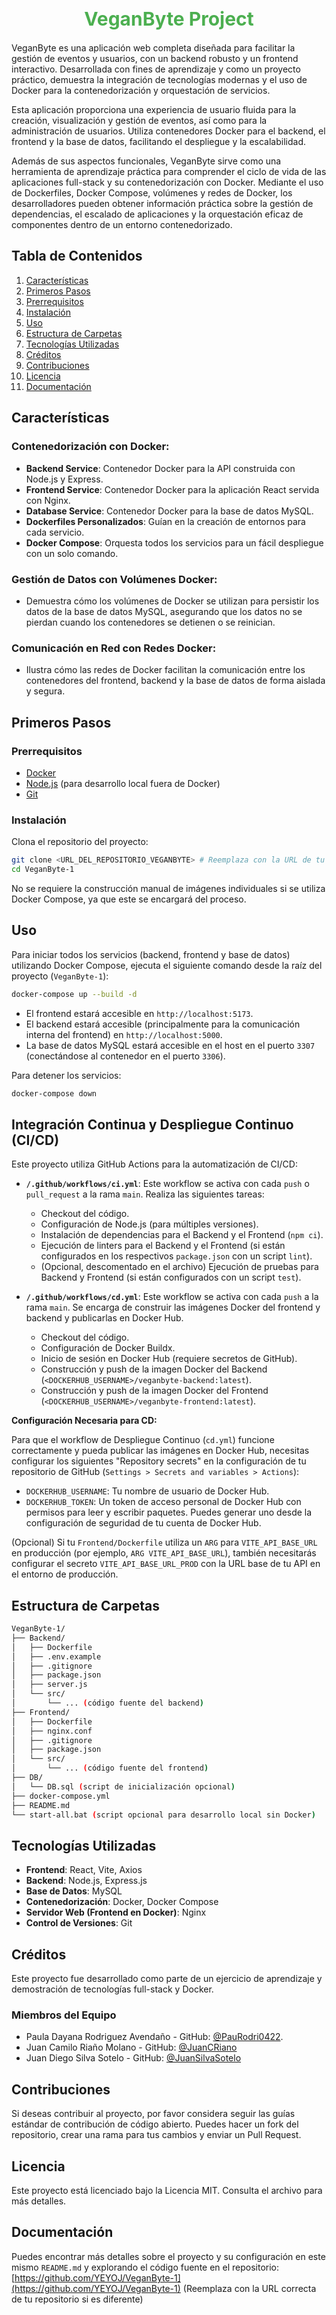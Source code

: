 

<div align="center">
 <h1 style="font-size: 30px; color: #4CAF50">VeganByte Project</h1>
 </div>

VeganByte es una aplicación web completa diseñada para facilitar la gestión de eventos y usuarios, con un backend robusto y un frontend interactivo. Desarrollada con fines de aprendizaje y como un proyecto práctico, demuestra la integración de tecnologías modernas y el uso de Docker para la contenedorización y orquestación de servicios.

Esta aplicación proporciona una experiencia de usuario fluida para la creación, visualización y gestión de eventos, así como para la administración de usuarios. Utiliza contenedores Docker para el backend, el frontend y la base de datos, facilitando el despliegue y la escalabilidad.

Además de sus aspectos funcionales, VeganByte sirve como una herramienta de aprendizaje práctica para comprender el ciclo de vida de las aplicaciones full-stack y su contenedorización con Docker. Mediante el uso de Dockerfiles, Docker Compose, volúmenes y redes de Docker, los desarrolladores pueden obtener información práctica sobre la gestión de dependencias, el escalado de aplicaciones y la orquestación eficaz de componentes dentro de un entorno contenedorizado.

## Tabla de Contenidos

1. [Características](#características)
2. [Primeros Pasos](#primeros-pasos)
3. [Prerrequisitos](#prerrequisitos)
4. [Instalación](#instalación)
5. [Uso](#uso)
6. [Estructura de Carpetas](#estructura-de-carpetas)
7. [Tecnologías Utilizadas](#tecnologías-utilizadas)
8. [Créditos](#créditos)
9. [Contribuciones](#contribuciones)
10. [Licencia](#licencia)
11. [Documentación](#documentación)

## Características

### Contenedorización con Docker:

- **Backend Service**: Contenedor Docker para la API construida con Node.js y Express.
- **Frontend Service**: Contenedor Docker para la aplicación React servida con Nginx.
- **Database Service**: Contenedor Docker para la base de datos MySQL.
- **Dockerfiles Personalizados**: Guían en la creación de entornos para cada servicio.
- **Docker Compose**: Orquesta todos los servicios para un fácil despliegue con un solo comando.

### Gestión de Datos con Volúmenes Docker:

- Demuestra cómo los volúmenes de Docker se utilizan para persistir los datos de la base de datos MySQL, asegurando que los datos no se pierdan cuando los contenedores se detienen o se reinician.

### Comunicación en Red con Redes Docker:

- Ilustra cómo las redes de Docker facilitan la comunicación entre los contenedores del frontend, backend y la base de datos de forma aislada y segura.

## Primeros Pasos

### Prerrequisitos

- [Docker](https://www.docker.com/get-started)
- [Node.js](https://nodejs.org/) (para desarrollo local fuera de Docker)
- [Git](https://git-scm.com/)

### Instalación

Clona el repositorio del proyecto:
```bash
git clone <URL_DEL_REPOSITORIO_VEGANBYTE> # Reemplaza con la URL de tu repositorio
cd VeganByte-1
```

No se requiere la construcción manual de imágenes individuales si se utiliza Docker Compose, ya que este se encargará del proceso.

## Uso

Para iniciar todos los servicios (backend, frontend y base de datos) utilizando Docker Compose, ejecuta el siguiente comando desde la raíz del proyecto (`VeganByte-1`):

```bash
docker-compose up --build -d
```

- El frontend estará accesible en `http://localhost:5173`.
- El backend estará accesible (principalmente para la comunicación interna del frontend) en `http://localhost:5000`.
- La base de datos MySQL estará accesible en el host en el puerto `3307` (conectándose al contenedor en el puerto `3306`).

Para detener los servicios:
```bash
docker-compose down
```

## Integración Continua y Despliegue Continuo (CI/CD)

Este proyecto utiliza GitHub Actions para la automatización de CI/CD:

- **`/.github/workflows/ci.yml`**: Este workflow se activa con cada `push` o `pull_request` a la rama `main`. Realiza las siguientes tareas:
    - Checkout del código.
    - Configuración de Node.js (para múltiples versiones).
    - Instalación de dependencias para el Backend y el Frontend (`npm ci`).
    - Ejecución de linters para el Backend y el Frontend (si están configurados en los respectivos `package.json` con un script `lint`).
    - (Opcional, descomentado en el archivo) Ejecución de pruebas para Backend y Frontend (si están configurados con un script `test`).

- **`/.github/workflows/cd.yml`**: Este workflow se activa con cada `push` a la rama `main`. Se encarga de construir las imágenes Docker del frontend y backend y publicarlas en Docker Hub.
    - Checkout del código.
    - Configuración de Docker Buildx.
    - Inicio de sesión en Docker Hub (requiere secretos de GitHub).
    - Construcción y push de la imagen Docker del Backend (`<DOCKERHUB_USERNAME>/veganbyte-backend:latest`).
    - Construcción y push de la imagen Docker del Frontend (`<DOCKERHUB_USERNAME>/veganbyte-frontend:latest`).

**Configuración Necesaria para CD:**

Para que el workflow de Despliegue Continuo (`cd.yml`) funcione correctamente y pueda publicar las imágenes en Docker Hub, necesitas configurar los siguientes "Repository secrets" en la configuración de tu repositorio de GitHub (`Settings > Secrets and variables > Actions`):

- `DOCKERHUB_USERNAME`: Tu nombre de usuario de Docker Hub.
- `DOCKERHUB_TOKEN`: Un token de acceso personal de Docker Hub con permisos para leer y escribir paquetes. Puedes generar uno desde la configuración de seguridad de tu cuenta de Docker Hub.

(Opcional) Si tu `Frontend/Dockerfile` utiliza un `ARG` para `VITE_API_BASE_URL` en producción (por ejemplo, `ARG VITE_API_BASE_URL`), también necesitarás configurar el secreto `VITE_API_BASE_URL_PROD` con la URL base de tu API en el entorno de producción.

## Estructura de Carpetas

```bash
VeganByte-1/
├── Backend/
│   ├── Dockerfile
│   ├── .env.example
│   ├── .gitignore
│   ├── package.json
│   ├── server.js
│   └── src/
│       └── ... (código fuente del backend)
├── Frontend/
│   ├── Dockerfile
│   ├── nginx.conf
│   ├── .gitignore
│   ├── package.json
│   └── src/
│       └── ... (código fuente del frontend)
├── DB/
│   └── DB.sql (script de inicialización opcional)
├── docker-compose.yml
├── README.md
└── start-all.bat (script opcional para desarrollo local sin Docker)
```

## Tecnologías Utilizadas

- **Frontend**: React, Vite, Axios
- **Backend**: Node.js, Express.js
- **Base de Datos**: MySQL
- **Contenedorización**: Docker, Docker Compose
- **Servidor Web (Frontend en Docker)**: Nginx
- **Control de Versiones**: Git

## Créditos

Este proyecto fue desarrollado como parte de un ejercicio de aprendizaje y demostración de tecnologías full-stack y Docker.

### Miembros del Equipo

- Paula Dayana Rodriguez Avendaño - GitHub: [@PauRodri0422](https://github.com/PauRodri0422).
- Juan Camilo Riaño Molano - GitHub: [@JuanCRiano](https://github.com/JuanCRiano)
- Juan Diego Silva Sotelo - GitHub: [@JuanSilvaSotelo](https://github.com/JuanSilvaSotelo)

## Contribuciones

Si deseas contribuir al proyecto, por favor considera seguir las guías estándar de contribución de código abierto. Puedes hacer un fork del repositorio, crear una rama para tus cambios y enviar un Pull Request.

## Licencia

Este proyecto está licenciado bajo la Licencia MIT. Consulta el archivo <mcfile name="LICENSE" path="c:\Users\YEYOJ\Documents\VeganByte-1\LICENSE"></mcfile> para más detalles.

## Documentación

Puedes encontrar más detalles sobre el proyecto y su configuración en este mismo `README.md` y explorando el código fuente en el repositorio:
[https://github.com/YEYOJ/VeganByte-1](https://github.com/YEYOJ/VeganByte-1) (Reemplaza con la URL correcta de tu repositorio si es diferente)

